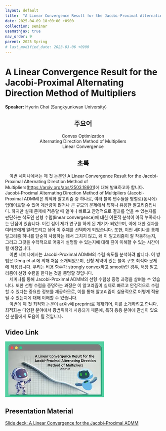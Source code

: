 ```yaml
---
layout: default
title:  "A Linear Convergence Result for the Jacobi-Proximal Alternating Direction Method of Multipliers"
date: 2025-04-09 18:00:00 +0900
collection: seminar
usemathjax: true
nav_order: 9
parent: 2025 Spring
# last_modified_date: 2023-03-06 +0900
---
```

# A Linear Convergence Result for the Jacobi-Proximal Alternating Direction Method of Multipliers

**Speaker:** Hyerin Choi (Sungkyunkwan University) <br>
   
## <center> 주요어 </center>
<center>Convex Optimization</center>
<center>Alternating Direction Method of Multipliers</center>
<center>Linear Convergence</center>
   
## <center> 초록 </center>

&emsp;이번 세미나에서는 제 첫 논문인 A Linear Convergence Result for the Jacobi-Proximal Alternating Direction Method of Multipliers(https://arxiv.org/abs/2503.18601)에 대해 발표하고자 합니다. Jacobi-Proximal Alternating Direction Method of Multipliers (Jacobi-Proximal ADMM)은 최적화 알고리즘 중 하나로, 여러 블록 변수들을 병렬로(동시에) 업데이트할 수 있어 계산량이 많거나 큰 규모의 문제에서 특히나 유용한 알고리즘입니다. 하지만 실제 문제에 적용할 때 얼마나 빠르고 안정적으로 결과를 얻을 수 있는지를 판단하는 척도인 선형 수렴(linear convergence)에 대한 이론적 분석이 아직 부족하다는 단점이 있습니다. 이런 점이 제가 연구를 하게 된 계기가 되었으며, 이에 대한 결과를 여러분에게 알려드리고 싶어 이 주제를 선택하게 되었습니다. 또한, 이번 세미나를 통해 알고리즘 하나를 단순히 사용하는 데서 그치지 않고, 왜 이 알고리즘이 잘 작동하는지, 그리고 그것을 수학적으로 어떻게 설명할 수 있는지에 대해 깊이 이해할 수 있는 시간이 될 예정입니다.<br>
&emsp;이번 세미나에서는 Jacobi-Proximal ADMM의 수렴 속도를 분석하려 합니다. 이 방법은 Deng et al.에 의해 처음 소개되었으며, 선형 제약이 있는 블록 구조 최적화 문제에 적용됩니다. 우리는 비용 함수가 strongly convex하고 smooth인 경우, 해당 알고리즘이 선형 수렴을 한다는 것을 증명할 것입니다.<br>
&emsp;세미나를 통해 Jacobi-Proximal ADMM의 선형 수렴성 증명 과정을 살펴볼 수 있습니다. 또한 선형 수렴을 증명하는 과정은 이 알고리즘이 실제로 빠르고 안정적으로 수렴할 수 있다는 중요한 정보를 제공하므로, 이를 통해 알고리즘이 실용적으로 어떻게 적용될 수 있는지에 대해 이해할 수 있습니다.<br>
&emsp;이번에 제 첫 최적화 논문이 arXiv에 preprint로 게재되어, 이를 소개하려고 합니다. 최적화는 다양한 분야에서 광범위하게 사용되기 때문에, 특히 응용 분야에 관심이 있으신 분들에게 도움이 될 것입니다.<br>

## Video Link

[![Video Label](pictures/9_jpadmm.jpg)](https://youtu.be/Z3O63VFtVG4)

## Presentation Material
<a target='_blank' href='download/JPADMM.pdf'>Slide deck: A Linear Convergence for the Jacobi-Proximal ADMM </a>